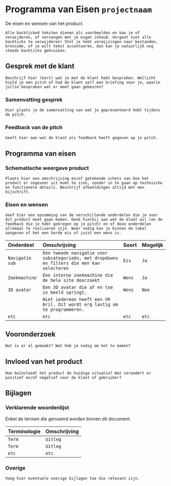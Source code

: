 # Programma van Eisen `projectnaam`

De eisen en wensen van het product.

`Alle backticked teksten dienen als voorbeelden en kan je of verwijderen, of vervangen met je eigen inhoud. Vergeet niet alle backticks te verwijderen! Stel je hebt verwijzingen naar bestanden, broncode, of je wilt tekst accentueren, dan kan je natuurlijk nog steeds backticks gebruiken.`

## Gesprek met de klant

`Beschrijf hier (kort) wat je met de klant hebt besproken. Wellicht hield je een pitch of had de klant zelf een briefing voor je, waarin jullie bespraken wat er moet gaan gebeuren?`

### Samenvatting gesprek

`Hier plaats je de samenvatting van wat je gepresenteerd hebt tijdens de pitch.`

### Feedback van de pitch

`Geeft hier aan wat de klant als feedback heeft gegeven op je pitch.`

## Programma van eisen

### Schematische weergave product

`Plaats hier een omschrijving en/of getekende schets van hoe het product er ongeveer uit komt te zien, zonder in te gaan op technische en functionele details. Beschrijf afbeeldingen altijd met een bijschrift.`

### Eisen en wensen

`Geef hier een opsomming van de verschillende onderdelen die je voor dit product moet gaan maken. Denk hierbij aan wat de klant wil (en de feedback die je hebt gekregen op je pitch) en of deze onderdelen allemaal te realiseren zijn. Waar nodig kan je binnen de tabel aangeven of het een harde eis of juist een wens is.`

| Onderdeel | Omschrijving | Soort | Mogelijk |
| :--- | :--- | :--- | :--- |
| `Navigatie sub` | `Een tweede navigatie voor subcategorieën, met dropdowns en filters die men kan selecteren` | `Eis` | `Ja` |
| `Zoekmachine` | `Een interne zoekmachine die de hele site doorzoekt` | `Wens` | `Ja` |
| `3D avatar` | `Een 3D avatar die af en toe in beeld springt.` | `Wens` | `Nee` |
| | `Niet iedereen heeft een VR bril. Dit wordt erg lastig om te programmeren.` | |
| `etc`| `etc` | `etc` | `etc` |

## Vooronderzoek

`Wat is er al gemaakt? Wat heb je nodig om het te maken?`

## Invloed van het product

`Hoe beïnvloedt het product de huidige situatie? Wat verandert er positief en/of negatief voor de klant of gebruiker?`

## Bijlagen

### Verklarende woordenlijst

Enkel de termen die genoemd worden binnen dit document.

| Terminologie | Omschrijving |
| :--- | :--- |
| `Term` | `Uitleg` |
| `Term` | `Uitleg` |
| `etc` | `etc` |

### Overige

`Voeg hier eventuele overige bijlagen toe die relevant zijn.`
